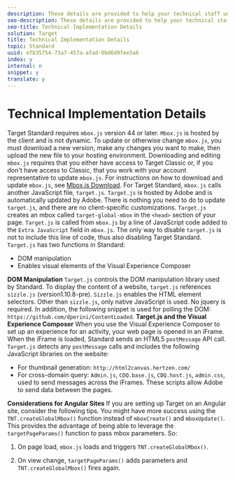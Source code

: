 ```yaml
---
description: These details are provided to help your technical staff understand the mbox.js implementation and how it might affect your site.
seo-description: These details are provided to help your technical staff understand the mbox.js implementation and how it might affect your site.
seo-title: Technical Implementation Details
solution: Target
title: Technical Implementation Details
topic: Standard
uuid: efb35754-73a7-457a-afad-0bd6d9fee5a6
index: y
internal: n
snippet: y
translate: y
---
```


# Technical Implementation Details

Target Standard requires `mbox.js` version 44 or later. `Mbox.js` is hosted by the client and is not dynamic. To update or otherwise change `mbox.js`, you must download a new version, make any changes you want to make, then upload the new file to your hosting environment. Downloading and editing `mbox.js` requires that you either have access to Target Classic or, if you don't have access to Classic, that you work with your account representative to update `mbox.js`. For instructions on how to download and update `mbox.js`, see [Mbox.js Download](t_mbox_download.md#task_4EAE26BB84FD4E1D858F411AEDF4B420). 
For Target Standard, `mbox.js` calls another JavaScript file, `target.js`. `Target.js` is hosted by Adobe and is automatically updated by Adobe. There is nothing you need to do to update `target.js`, and there are no client-specific customizations. 
`Target.js` creates an mbox called `target-global-mbox` in the `<head>` section of your page. 
`Target.js` is called from `mbox.js` by a line of JavaScript code added to the `Extra JavaScript` field in `mbox.js`. The only way to disable `target.js` is not to include this line of code, thus also disabling Target Standard. 
`Target.js` has two functions in Standard: 

* DOM manipulation
* Enables visual elements of the Visual Experience Composer

**DOM Manipulation** 
`Target.js` controls the DOM manipulation library used by Standard. To display the content of a website, `target.js` references `sizzle.js` (version1.10.8-pre). `Sizzle.js` enables the HTML element selectors. Other than `sizzle.js`, only native JavaScript is used. No jquery is required. 
In addition, the following snippet is used for polling the DOM: `https://github.com/dperini/ContentLoaded`. 
**Target.js and the Visual Experience Composer** 
When you use the Visual Experience Composer to set up an experience for an activity, your web page is opened in an iFrame. When the iFrame is loaded, Standard sends an HTML5 `postMessage` API call. `Target.js` detects any `postMessage` calls and includes the following JavaScript libraries on the website: 

* For thumbnail generation: `http://html2canvas.hertzen.com/`
* For cross-domain query: `Admin.js`, `CDQ.base.js`, `CDQ.host.js`, `admin.css`, used to send messages across the iFrames. These scripts allow Adobe to send data between the pages.

**Considerations for Angular Sites** 
If you are setting up Target on an Angular site, consider the following tips.
You might have more success using the `TNT.createGlobalMbox()` function instead of `mboxCreate()` and `mboxUpdate()`. This provides the advantage of being able to leverage the `targetPageParams()` function to pass mbox parameters. So: 

1. On page load, `mbox.js` loads and triggers `TNT.createGlobalMbox()`. 

1. On view change, `targetPageParams()` adds parameters and `TNT.createGlobalMbox()` fires again. 


